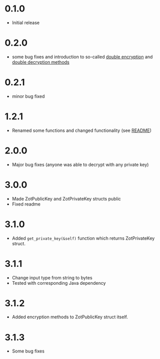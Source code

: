 # 0.1.0
* Initial release
# 0.2.0
* some bug fixes and introduction to so-called [double encryption](https://www.mindupstream.com/ssdd/zot/zotcrypto/posts/encrypto-rsa#doubleenc) and [double decryption methods](https://www.mindupstream.com/ssdd/zot/zotcrypto/posts/encrypto-rsa#doubledec)
# 0.2.1
* minor bug fixed
# 1.2.1
* Renamed some functions and changed functionality (see [README](README.md))
# 2.0.0
* Major bug fixes (anyone was able to decrypt with any private key)
# 3.0.0
* Made ZotPublicKey and ZotPrivateKey structs public
* Fixed readme
# 3.1.0
* Added `get_private_key(&self)` function which returns  ZotPrivateKey struct.
# 3.1.1
* Change input type from string to bytes
* Tested with corresponding Java dependency
# 3.1.2
* Added encryption methods to ZotPublicKey struct itself.
# 3.1.3
* Some bug fixes